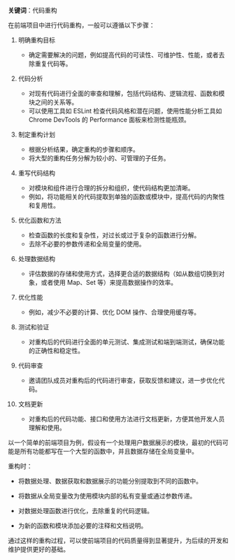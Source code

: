 **关键词**：代码重构

在前端项目中进行代码重构，一般可以遵循以下步骤：

1. 明确重构目标

   - 确定需要解决的问题，例如提高代码的可读性、可维护性、性能，或者去除重复代码等。

2. 代码分析

   - 对现有代码进行全面的审查和理解，包括代码结构、逻辑流程、函数和模块之间的关系等。
   - 可以使用工具如 ESLint 检查代码风格和潜在问题，使用性能分析工具如 Chrome DevTools 的 Performance 面板来检测性能瓶颈。

3. 制定重构计划

   - 根据分析结果，确定重构的步骤和顺序。
   - 将大型的重构任务分解为较小的、可管理的子任务。

4. 重写代码结构

   - 对模块和组件进行合理的拆分和组织，使代码结构更加清晰。
   - 例如，将功能相关的代码提取到单独的函数或模块中，提高代码的内聚性和复用性。

5. 优化函数和方法

   - 检查函数的长度和复杂性，对过长或过于复杂的函数进行分解。
   - 去除不必要的参数传递和全局变量的使用。

6. 处理数据结构

   - 评估数据的存储和使用方式，选择更合适的数据结构（如从数组切换到对象，或者使用 Map、Set 等）来提高数据操作的效率。

7. 优化性能

   - 例如，减少不必要的计算、优化 DOM 操作、合理使用缓存等。

8. 测试和验证

   - 对重构后的代码进行全面的单元测试、集成测试和端到端测试，确保功能的正确性和稳定性。

9. 代码审查

   - 邀请团队成员对重构后的代码进行审查，获取反馈和建议，进一步优化代码。

10. 文档更新
    - 对重构后的代码功能、接口和使用方法进行文档更新，方便其他开发人员理解和使用。

以一个简单的前端项目为例，假设有一个处理用户数据展示的模块，最初的代码可能是所有功能都写在一个大型的函数中，并且数据存储在全局变量中。

重构时：

- 将数据处理、数据获取和数据展示的功能分别提取到不同的函数中。

- 将数据从全局变量改为使用模块内部的私有变量或通过参数传递。

- 对数据处理函数进行优化，去除重复的代码逻辑。

- 为新的函数和模块添加必要的注释和文档说明。

通过这样的重构过程，可以使前端项目的代码质量得到显著提升，为后续的开发和维护提供更好的基础。
